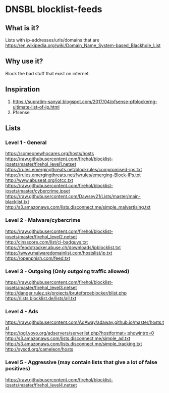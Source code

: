 # DNSBL blocklist-feeds

## What is it?
Lists with ip-addresses/urls/domains that are 
https://en.wikipedia.org/wiki/Domain_Name_System-based_Blackhole_List  

## Why use it?  
Block the bad stuff that exist on internet.  

## Inspiration  

1. https://supratim-sanyal.blogspot.com/2017/04/pfsense-pfblockerng-ultimate-list-of-ip.html
2. Pfsense


## Lists


### Level 1 - General  

https://someonewhocares.org/hosts/hosts  
https://raw.githubusercontent.com/firehol/blocklist-ipsets/master/firehol_level1.netset  
https://rules.emergingthreats.net/blockrules/compromised-ips.txt  
https://rules.emergingthreats.net/fwrules/emerging-Block-IPs.txt  
http://www.abuseat.org/iotcc.txt  
https://raw.githubusercontent.com/firehol/blocklist-ipsets/master/cybercrime.ipset  
https://raw.githubusercontent.com/Dawsey21/Lists/master/main-blacklist.txt  
http://s3.amazonaws.com/lists.disconnect.me/simple_malvertising.txt  


### Level 2 - Malware/cybercrime  

https://raw.githubusercontent.com/firehol/blocklist-ipsets/master/firehol_level2.netset  
http://cinsscore.com/list/ci-badguys.txt  
https://feodotracker.abuse.ch/downloads/ipblocklist.txt  
https://www.malwaredomainlist.com/hostslist/ip.txt  
https://openphish.com/feed.txt  


### Level 3 - Outgoing (Only outgoing traffic allowed)  

https://raw.githubusercontent.com/firehol/blocklist-ipsets/master/firehol_level3.netset  
http://danger.rulez.sk/projects/bruteforceblocker/blist.php  
https://lists.blocklist.de/lists/all.txt  


### Level 4 - Ads  

https://raw.githubusercontent.com/AdAway/adaway.github.io/master/hosts.txt  
https://pgl.yoyo.org/adservers/serverlist.php?hostformat=;showintro=0  
http://s3.amazonaws.com/lists.disconnect.me/simple_ad.txt  
http://s3.amazonaws.com/lists.disconnect.me/simple_tracking.txt  
http://sysctl.org/cameleon/hosts  


### Level 5 - Aggressive (may contain lists that give a lot of false positives)  

https://raw.githubusercontent.com/firehol/blocklist-ipsets/master/firehol_level4.netset  

  
